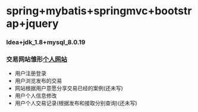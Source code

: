# spring+mybatis+springmvc+bootstrap+jquery
### Idea+jdk_1.8+mysql_8.0.19
### 交易网站雏形[个人网站](http://101.132.151.5:8080)
+ 用户注册登录
+ 用户浏览发布的交易
+ 网站根据用户意愿分享交易已经的案例(还未写)
+ 用户个人信息修改
+ 用户个人交易记录(根据发布和接取分别查询)(还未写)
